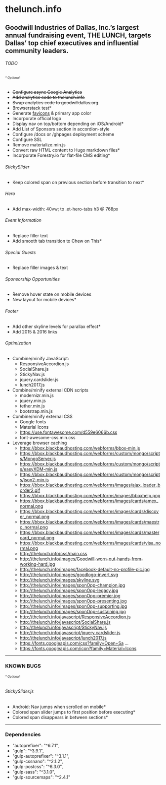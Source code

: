 # thelunch.info
## Goodwill Industries of Dallas, Inc.’s largest annual fundraising event, THE LUNCH, targets Dallas’ top chief executives and influential community leaders.

###### TODO
###### <sub><sup>* Optional</sup></sub>
- ~~Configure async Google Analytics~~
- ~~Add analytics code to thelunch.info~~
- ~~Swap analytics code to goodwilldallas.org~~
- Browserstack test*
- Generate [favicons](http://realfavicongenerator.net/) & primary app color
- Incorporate official logo
- Display nav on top/bottom depending on iOS/Android*
- Add List of Sponsors section in accordion-style
- Configure /docs or /ghpages deployment scheme
- Configure SSL
- Remove materialize.min.js
- Convert raw HTML content to Hugo markdown files*
- Incorporate Forestry.io for flat-file CMS editing*

###### StickySlider
- Keep colored span on previous section before transition to next*

###### Hero
- Add max-width: 40vw; to .et-hero-tabs h3 @ 768px

###### Event Information
- Replace filler text
- Add smooth tab transition to Chew on This*

###### Special Guests
- Replace filler images & text

###### Sponsorship Opportunities
- Remove hover state on mobile devices
- New layout for mobile devices*

###### Footer
- Add other skyline levels for parallax effect*
- Add 2015 & 2016 links

###### Optimization
- Combine/minify JavaScript:
  - ResponsiveAccordion.js
  - SocialShare.js
  - StickyNav.js
  - jquery.cardslider.js
  - lunch2017.js
- Combine/minify external CDN scripts
  - modernizr.min.js
  - jquery.min.js
  - tether.min.js
  - bootstrap.min.js
- Combine/minify external CSS
  - Google fonts
  - Material Icons
  -  https://use.fontawesome.com/d559e6066b.css
  - font-awesome-css.min.css
- Leverage browser caching
  -  https://bbox.blackbaudhosting.com/webforms/bbox-min.js
  - https://bbox.blackbaudhosting.com/webforms/custom/mongo/scripts/MongoServer.js
  - https://bbox.blackbaudhosting.com/webforms/custom/mongo/scripts/easyXDM-min.js
  - https://bbox.blackbaudhosting.com/webforms/custom/mongo/scripts/json2-min.js
  - https://bbox.blackbaudhosting.com/webforms/images/ajax_loader_border2.gif
  - https://bbox.blackbaudhosting.com/webforms/images/bboxhelp.png
  - https://bbox.blackbaudhosting.com/webforms/images/cards/amex_normal.png
  - https://bbox.blackbaudhosting.com/webforms/images/cards/discover_normal.png
  - https://bbox.blackbaudhosting.com/webforms/images/cards/maestro_normal.png
  - https://bbox.blackbaudhosting.com/webforms/images/cards/mastercard_normal.png
  - https://bbox.blackbaudhosting.com/webforms/images/cards/visa_normal.png
  - http://thelunch.info/css/main.css
  - http://thelunch.info/images/Goodwill-worn-out-hands-from-working-hard.jpg
  - http://thelunch.info/images/facebook-default-no-profile-pic.jpg
  - http://thelunch.info/images/goodlogo-invert.svg
  - http://thelunch.info/images/skyline.svg
  - http://thelunch.info/images/sponOpp-champion.jpg
  - http://thelunch.info/images/sponOpp-legacy.jpg
  - http://thelunch.info/images/sponOpp-premier.jpg
  - http://thelunch.info/images/sponOpp-presenting.jpg
  - http://thelunch.info/images/sponOpp-supporting.jpg
  - http://thelunch.info/images/sponOpp-sustaining.jpg
  - http://thelunch.info/javascript/ResponsiveAccordion.js
  - http://thelunch.info/javascript/SocialShare.js
  - http://thelunch.info/javascript/StickyNav.js
  - http://thelunch.info/javascript/jquery.cardslider.js
  - http://thelunch.info/javascript/lunch2017.js
  - https://fonts.googleapis.com/css?family=Open+Sa ...
  - https://fonts.googleapis.com/icon?family=Material+Icons

---

### KNOWN BUGS
###### <sub><sup>* Optional</sup></sub>
###### StickySlider.js
- Android: Nav jumps when scrolled on mobile*
- Colored span slider jumps to first position before executing*
- Colored span disappears in between sections*

---

### Dependencies
- "autoprefixer": "^6.7.1",
- "gulp": "^3.9.1",
- "gulp-autoprefixer": "^3.1.1",
- "gulp-cssnano": "^2.1.2",
- "gulp-postcss": "^6.3.0",
- "gulp-sass": "^3.1.0",
- "gulp-sourcemaps": "^2.4.1"
